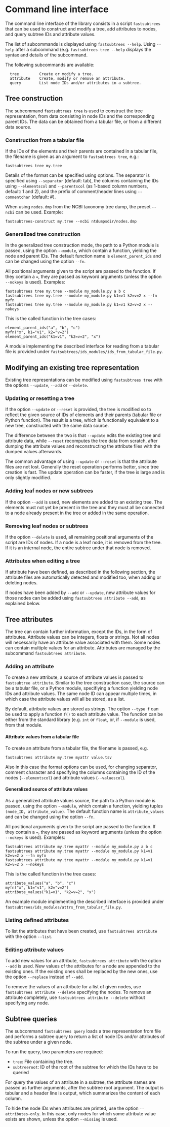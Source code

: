 # Command line interface

The command line interface of the library consists in a script ``fastsubtrees``
that can be used to construct and modify a tree, add attributes to nodes, and
query subtree IDs and attribute values.

The list of subcommands is displayed using ``fastsubtrees --help``.
Using ``--help`` after a subcommand (e.g. ``fastsubtrees tree --help``
displays the syntax and details of the subcommand.

The following subcommands are available:
```
  tree         Create or modify a tree.
  attribute    Create, modify or remove an attribute.
  query        List node IDs and/or attributes in a subtree.
```

## Tree construction

The subcommand ``fastsubtrees tree`` is used to construct the tree
representation, from data consisting in node IDs and the corresponding parent
IDs. The data can be obtained from a tabular file, or from a different data
source.

### Construction from a tabular file

If the IDs of the elements and their parents are contained in a tabular
file, the filename is given as an argument to ``fastsubtrees tree``, e.g.:
```
fastsubtrees tree my.tree
```

Details of the format can be specified using options. The separator
is specified using ``--separator`` (default: tab), the columns containing
the IDs using ``--elementscol`` and ``--parentscol`` (as
1-based column numbers, default: 1 and 2), and the prefix of comment/header
lines using ``--commentchar`` (default: #).

When using ``nodes.dmp`` from
the NCBI taxonomy tree dump, the preset ``--ncbi`` can be used.
Example:
```
fastsubtrees-construct my.tree --ncbi ntdumpsdir/nodes.dmp
```

### Generalized tree construction

In the generalized tree construction mode, the path to a Python module
is passed, using the option ``--module``, which contain a function, yielding
the node and parent IDs. The default function name is ``element_parent_ids``
and can be changed using the option ``--fn``.

All positional arguments given to the script are passed to the function.
If they contain a `=`, they are passed as keyword arguments (unless
the option ``--nokeys`` is used).
Examples:
```
fastsubtrees tree my.tree --module my_module.py a b c
fastsubtrees tree my.tree --module my_module.py k1=v1 k2=v=2 x --fn myfn
fastsubtrees tree my.tree --module my_module.py k1=v1 k2=v=2 x --nokeys
```

This is the called function in the tree cases:
```
element_parent_ids("a", "b", "c")
myfn("x", k1="v1", k2="v=2")
element_parent_ids("k1=v1", "k2=v=2", "x")
```

A module implementing the described interface for reading
from a tabular file is provided
under ``fastsubtrees/ids_modules/ids_from_tabular_file.py``.

## Modifying an existing tree representation

Existing tree representations can be modified using ``fastsubtrees tree``
with the options ``--update``, ``--add``  or ``--delete``.

### Updating or resetting a tree

If the option ``--update`` or ``--reset`` is provided, the tree is modified so
to reflect the given source of IDs of elements and their parents (tabular file
or Python function). The result is a tree, which is functionally equivalent to
a new tree, constructed with the same data source.

The difference between the two is that ``--update`` edits the existing tree and
attribute data, while ``--reset`` recomputes the tree data from scratch, after
dumping the attribute values and reconstructing the attribute files with the
dumped values afterwards.

The common advantage of using ``--update`` or ``--reset`` is that the attribute
files are not lost.
Generally the reset operation performs better, since tree creation is fast.
The update operation can be faster, if the tree is large and is only slightly
modified.

### Adding leaf nodes or new subtrees

If the option ``--add`` is used, new elements are added to an existing tree.
The elements must not yet be present in the tree and they must all be connected
to a node already present in the tree or added in the same operation.

### Removing leaf nodes or subtrees

If the option ``--delete`` is used, all remaining positional arguments of the
script are IDs of nodes. If a node is a leaf node, it is removed from the tree.
If it is an internal node, the entire subtree under that node is removed.

### Attributes when editing a tree

If attribute have been defined, as described in the following section,
the attribute files are automatically detected and modified too,
when adding or deleting nodes.

If nodes have been added by ``--add`` or ``--update``,
new attribute values for those nodes
can be added using ``fastsubtrees attribute --add``, as explained below.

## Tree attributes

The tree can contain further information, except the IDs, in the form of
attributes. Attribute values can be integers, floats or strings.
Not all nodes will necessarily have an attribute value associated
with them. Some nodes can contain multiple values for an attribute.
Attributes are managed by the subcommand ``fastsubtrees attribute``.

### Adding an attribute

To create a new attribute, a source of attribute values is
passed to ``fastsubtree attribute``. Similar to the tree construction case,
the source can be a tabular file, or a Python module, specifiying a function
yielding node IDs and attribute values.
The same node ID can appear multiple times, in which case the
attribute values will all be stored, as a list.

By default, attribute values are stored as strings. The option
``--type f`` can be used to apply a function ``f()`` to each attribute
value. The function can be either from the standard library (e.g.
``int`` or ``float``, or, if ``--module`` is used, from that module.

#### Attribute values from a tabular file

To create an attribute from a tabular file, the filename is passed, e.g.
```
fastsubtrees attribute my.tree myattr value.tsv
```
Also in this case the format options can be used, for changing separator,
comment character and specifying the columns containing the ID of the
nodes (``--elementscol``) and attribute values (``--valuescol``).

#### Generalized source of attribute values

As a generalized attribute values source, the path to a Python module
is passed, using the option ``--module``, which contain a function, yielding
tuples ``(node_ID, attribute_value)``.
The default function name is ``attribute_values``
and can be changed using the option ``--fn``.

All positional arguments given to the script are passed to the function.
If they contain a `=`, they are passed as keyword arguments (unless
the option ``--nokeys`` is used).
Examples:
```
fastsubtrees attribute my.tree myattr --module my_module.py a b c
fastsubtrees attribute my.tree myattr --module my_module.py k1=v1 k2=v=2 x --fn myfn
fastsubtrees attribute my.tree myattr --module my_module.py k1=v1 k2=v=2 x --nokeys
```

This is the called function in the tree cases:
```
attribute_values("a", "b", "c")
myfn("x", k1="v1", k2="v=2")
attribute_values("k1=v1", "k2=v=2", "x")
```

An example module implementing the described interface is provided
under ``fastsubtrees/ids_modules/attrs_from_tabular_file.py``.

### Listing defined attributes

To list the attributes that have been created, use ``fastsubtrees attribute``
with the option ``--list``.

### Editing attribute values

To add new values for an attribute, ``fastsubtrees attribute`` with the option
``--add`` is used. New values of the attributes for a node are appended to the
existing ones. If the existing ones shall be replaced by the new ones, use the
option ``--replace`` instead of ``--add``.

To remove the values of an attribute for a list of given nodes,
use ``fastsubtrees attribute --delete`` specifying the nodes.
To remove an attribute completely, use ``fastsubtrees attribute --delete``
without specifying any node.

## Subtree queries

The subcommand ``fastsubtrees query`` loads a tree representation from file
and performs a subtree query to return a list of node IDs and/or attributes
of the subtree under a given node.

To run the query, two parameters are required:
- `tree`: File containing the tree.
- `subtreeroot`: ID of the root of the subtree for which the IDs
                 have to be queried

For query the values of an attribute in a subtree, the attribute names
are passed as further arguments, after the subtree root argument.
The output is tabular and a header line is output, which summarizes the content
of each column.

To hide the node IDs when attributes are printed, use the option
``--attributes-only``. In this case, only nodes for which
some attribute value exists are shown, unless the option ``--missing``
is used.
